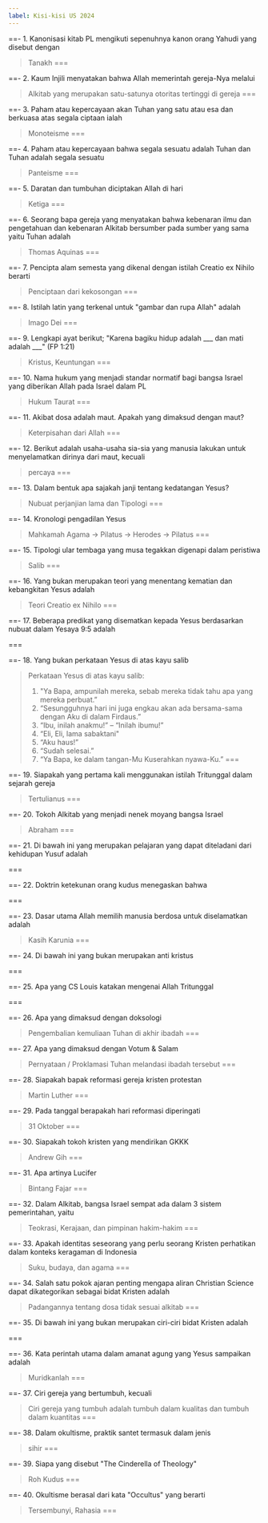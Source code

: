 ```yaml
---
label: Kisi-kisi US 2024
---
```


==- 1. Kanonisasi kitab PL mengikuti sepenuhnya kanon orang Yahudi yang disebut dengan
> Tanakh
===

==- 2. Kaum Injili menyatakan bahwa Allah memerintah gereja-Nya melalui
> Alkitab yang merupakan satu-satunya otoritas tertinggi di gereja
===

==- 3. Paham atau kepercayaan akan Tuhan yang satu atau esa dan berkuasa atas segala ciptaan ialah
> Monoteisme
===

==- 4. Paham atau kepercayaan bahwa segala sesuatu adalah Tuhan dan Tuhan adalah segala sesuatu
> Panteisme
===

==- 5. Daratan dan tumbuhan diciptakan Allah di hari
> Ketiga
===

==- 6. Seorang bapa gereja yang menyatakan bahwa kebenaran ilmu dan pengetahuan dan kebenaran Alkitab bersumber pada sumber yang sama yaitu Tuhan adalah
> Thomas Aquinas
===

==- 7. Pencipta alam semesta yang dikenal dengan istilah Creatio ex Nihilo berarti
> Penciptaan dari kekosongan
===

==- 8. Istilah latin yang terkenal untuk "gambar dan rupa Allah" adalah
> Imago Dei
===

==- 9. Lengkapi ayat berikut; "Karena bagiku hidup adalah ___ dan mati adalah ___" (FP 1:21)
> Kristus, Keuntungan
===

==- 10. Nama hukum yang menjadi standar normatif bagi bangsa Israel yang diberikan Allah pada Israel dalam PL
> Hukum Taurat
===

==- 11. Akibat dosa adalah maut. Apakah yang dimaksud dengan maut?
> Keterpisahan dari Allah
===

==- 12. Berikut adalah usaha-usaha sia-sia yang manusia lakukan untuk menyelamatkan dirinya dari maut, kecuali
> percaya
===

==- 13. Dalam bentuk apa sajakah janji tentang kedatangan Yesus?
> Nubuat perjanjian lama dan Tipologi
===

==- 14. Kronologi pengadilan Yesus
> Mahkamah Agama -> Pilatus -> Herodes -> Pilatus
===

==- 15. Tipologi ular tembaga yang musa tegakkan digenapi dalam peristiwa
> Salib
===

==- 16. Yang bukan merupakan teori yang menentang kematian dan kebangkitan Yesus adalah
> Teori Creatio ex Nihilo
===

==- 17. Beberapa predikat yang disematkan kepada Yesus berdasarkan nubuat dalam Yesaya 9:5 adalah
>
===

==- 18. Yang bukan perkataan Yesus di atas kayu salib
> Perkataan Yesus di atas kayu salib:
> 1. "Ya Bapa, ampunilah mereka, sebab mereka tidak tahu apa yang mereka perbuat.”
> 2. “Sesungguhnya hari ini juga engkau akan ada bersama-sama dengan Aku di dalam Firdaus.”
> 3. “Ibu, inilah anakmu!” – “Inilah ibumu!”
> 4. “Eli, Eli, lama sabaktani"
> 5. “Aku haus!”
> 6. “Sudah selesai.”
> 7.  “Ya Bapa, ke dalam tangan-Mu Kuserahkan nyawa-Ku.”
===

==- 19. Siapakah yang pertama kali menggunakan istilah Tritunggal dalam sejarah gereja
> Tertulianus
===

==- 20. Tokoh Alkitab yang menjadi nenek moyang bangsa Israel
> Abraham
===

==- 21. Di bawah ini yang merupakan pelajaran yang dapat diteladani dari kehidupan Yusuf adalah
>
===

==- 22. Doktrin ketekunan orang kudus menegaskan bahwa
>
===

==- 23. Dasar utama Allah memilih manusia berdosa untuk diselamatkan adalah
> Kasih Karunia
===

==- 24. Di bawah ini yang bukan merupakan anti kristus
>
===

==- 25. Apa yang CS Louis katakan mengenai Allah Tritunggal
>
===

==- 26. Apa yang dimaksud dengan doksologi
> Pengembalian kemuliaan Tuhan di akhir ibadah
===

==- 27. Apa yang dimaksud dengan Votum & Salam
> Pernyataan / Proklamasi Tuhan melandasi ibadah tersebut
===

==- 28. Siapakah bapak reformasi gereja kristen protestan
> Martin Luther
===

==- 29. Pada tanggal berapakah hari reformasi diperingati
> 31 Oktober
===

==- 30. Siapakah tokoh kristen yang mendirikan GKKK
> Andrew Gih
===

==- 31. Apa artinya Lucifer
> Bintang Fajar
===

==- 32. Dalam Alkitab, bangsa Israel sempat ada dalam 3 sistem pemerintahan, yaitu
> Teokrasi, Kerajaan, dan pimpinan hakim-hakim
===

==- 33. Apakah identitas seseorang yang perlu seorang Kristen perhatikan dalam konteks keragaman di Indonesia
> Suku, budaya, dan agama
===

==- 34. Salah satu pokok ajaran penting mengapa aliran Christian Science dapat dikategorikan sebagai bidat Kristen adalah
> Padangannya tentang dosa tidak sesuai alkitab
===

==- 35. Di bawah ini yang bukan merupakan ciri-ciri bidat Kristen adalah
>
===

==- 36. Kata perintah utama dalam amanat agung yang Yesus sampaikan adalah
> Muridkanlah
===

==- 37. Ciri gereja yang bertumbuh, kecuali
> Ciri gereja yang tumbuh adalah tumbuh dalam kualitas dan tumbuh dalam kuantitas
===

==- 38. Dalam okultisme, praktik santet termasuk dalam jenis
> sihir
===

==- 39. Siapa yang disebut "The Cinderella of Theology"
> Roh Kudus
===

==- 40. Okultisme berasal dari kata "Occultus" yang berarti
> Tersembunyi, Rahasia
===
